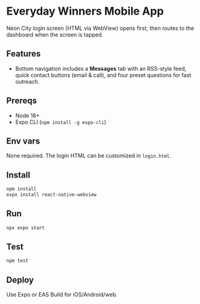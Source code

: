 # Everyday Winners Mobile App

Neon City login screen (HTML via WebView) opens first, then routes to the dashboard when the screen is tapped.

## Features
- Bottom navigation includes a **Messages** tab with an RSS-style feed, quick contact buttons (email & call), and four preset questions for fast outreach.

## Prereqs
- Node 18+
- Expo CLI (`npm install -g expo-cli`)

## Env vars
None required. The login HTML can be customized in `login.html`.

## Install
```bash
npm install
expo install react-native-webview
```

## Run
```bash
npx expo start
```

## Test
```bash
npm test
```

## Deploy
Use Expo or EAS Build for iOS/Android/web.
